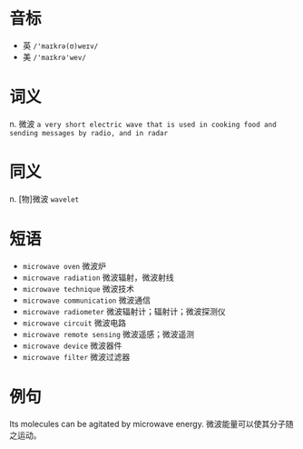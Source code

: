 # 音标

- 英 `/'maɪkrə(ʊ)weɪv/`
- 美 `/'maɪkrə'wev/`

# 词义

n. 微波
`a very short electric wave that is used in cooking food and sending messages by radio, and in radar`

# 同义

n. [物]微波
`wavelet`

# 短语

- `microwave oven` 微波炉
- `microwave radiation` 微波辐射，微波射线
- `microwave technique` 微波技术
- `microwave communication` 微波通信
- `microwave radiometer` 微波辐射计；辐射计；微波探测仪
- `microwave circuit` 微波电路
- `microwave remote sensing` 微波遥感；微波遥测
- `microwave device` 微波器件
- `microwave filter` 微波过滤器

# 例句

Its molecules can be agitated by microwave energy.
微波能量可以使其分子随之运动。


